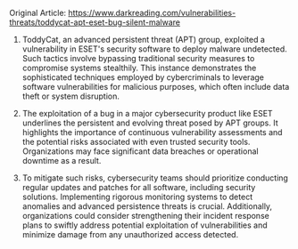Original Article: https://www.darkreading.com/vulnerabilities-threats/toddycat-apt-eset-bug-silent-malware

1) ToddyCat, an advanced persistent threat (APT) group, exploited a vulnerability in ESET's security software to deploy malware undetected. Such tactics involve bypassing traditional security measures to compromise systems stealthily. This instance demonstrates the sophisticated techniques employed by cybercriminals to leverage software vulnerabilities for malicious purposes, which often include data theft or system disruption.

2) The exploitation of a bug in a major cybersecurity product like ESET underlines the persistent and evolving threat posed by APT groups. It highlights the importance of continuous vulnerability assessments and the potential risks associated with even trusted security tools. Organizations may face significant data breaches or operational downtime as a result.

3) To mitigate such risks, cybersecurity teams should prioritize conducting regular updates and patches for all software, including security solutions. Implementing rigorous monitoring systems to detect anomalies and advanced persistence threats is crucial. Additionally, organizations could consider strengthening their incident response plans to swiftly address potential exploitation of vulnerabilities and minimize damage from any unauthorized access detected.